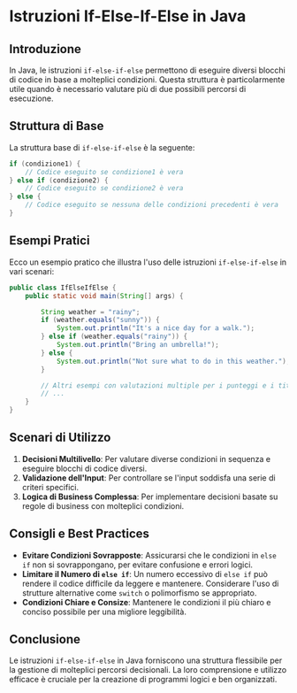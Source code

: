 # Istruzioni If-Else-If-Else in Java

## Introduzione
In Java, le istruzioni `if-else-if-else` permettono di eseguire diversi blocchi di codice in base a molteplici condizioni. Questa struttura è particolarmente utile quando è necessario valutare più di due possibili percorsi di esecuzione.

## Struttura di Base
La struttura base di `if-else-if-else` è la seguente:

```java
if (condizione1) {
    // Codice eseguito se condizione1 è vera
} else if (condizione2) {
    // Codice eseguito se condizione2 è vera
} else {
    // Codice eseguito se nessuna delle condizioni precedenti è vera
}
```

## Esempi Pratici
Ecco un esempio pratico che illustra l'uso delle istruzioni `if-else-if-else` in vari scenari:

```java
public class IfElseIfElse {
    public static void main(String[] args) {

        String weather = "rainy";
        if (weather.equals("sunny")) {
            System.out.println("It's a nice day for a walk.");
        } else if (weather.equals("rainy")) {
            System.out.println("Bring an umbrella!");
        } else {
            System.out.println("Not sure what to do in this weather.");
        }

        // Altri esempi con valutazioni multiple per i punteggi e i titoli lavorativi.
        // ...
    }
}
```

## Scenari di Utilizzo
1. **Decisioni Multilivello**: Per valutare diverse condizioni in sequenza e eseguire blocchi di codice diversi.
2. **Validazione dell'Input**: Per controllare se l'input soddisfa una serie di criteri specifici.
3. **Logica di Business Complessa**: Per implementare decisioni basate su regole di business con molteplici condizioni.

## Consigli e Best Practices
- **Evitare Condizioni Sovrapposte**: Assicurarsi che le condizioni in `else if` non si sovrappongano, per evitare confusione e errori logici.
- **Limitare il Numero di `else if`**: Un numero eccessivo di `else if` può rendere il codice difficile da leggere e mantenere. Considerare l'uso di strutture alternative come `switch` o polimorfismo se appropriato.
- **Condizioni Chiare e Consize**: Mantenere le condizioni il più chiaro e conciso possibile per una migliore leggibilità.

## Conclusione
Le istruzioni `if-else-if-else` in Java forniscono una struttura flessibile per la gestione di molteplici percorsi decisionali. La loro comprensione e utilizzo efficace è cruciale per la creazione di programmi logici e ben organizzati.
